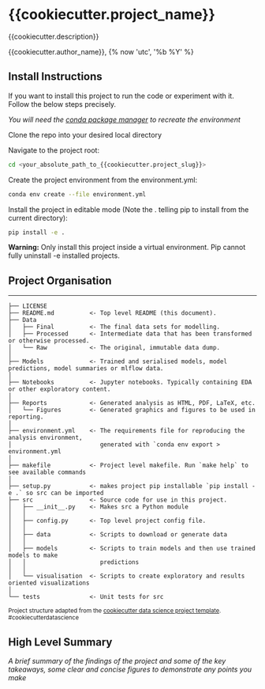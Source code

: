 # {{cookiecutter.project_name}}

{{cookiecutter.description}}

{{cookiecutter.author_name}}, {% now 'utc', '%b %Y' %}

## Install Instructions

If you want to install this project to run the code or experiment with it. Follow the below steps precisely.

*You will need the [conda package manager](https://www.anaconda.com/products/individual) to recreate the environment*

Clone the repo into your desired local directory

Navigate to the project root:

``` bash
cd <your_absolute_path_to_{{cookiecutter.project_slug}}>
```

Create the project environment from the environment.yml:

``` bash
conda env create --file environment.yml
```

Install the project in editable mode (Note the . telling pip to install from the current directory):

``` bash
pip install -e .
```

**Warning:** Only install this project inside a virtual environment. Pip cannot fully uninstall -e installed projects.

## Project Organisation

------------

    ├── LICENSE
    ├── README.md          <- Top level README (this document).
    ├── Data
    │   ├── Final          <- The final data sets for modelling.
    │   ├── Processed      <- Intermediate data that has been transformed or otherwise processed.
    │   └── Raw            <- The original, immutable data dump.
    │
    ├── Models             <- Trained and serialised models, model predictions, model summaries or mlflow data.
    │
    ├── Notebooks          <- Jupyter notebooks. Typically containing EDA or other exploratory content.
    │
    ├── Reports            <- Generated analysis as HTML, PDF, LaTeX, etc.
    │   └── Figures        <- Generated graphics and figures to be used in reporting.
    │
    ├── environment.yml    <- The requirements file for reproducing the analysis environment,
    │                         generated with `conda env export > environment.yml
    │ 
    ├── makefile           <- Project level makefile. Run `make help` to see available commands
    │
    ├── setup.py           <- makes project pip installable `pip install -e .` so src can be imported
    ├── src                <- Source code for use in this project.
    │   ├── __init__.py    <- Makes src a Python module
    │   │
    │   ├── config.py      <- Top level project config file.
    │   │
    │   ├── data           <- Scripts to download or generate data
    │   │
    │   ├── models         <- Scripts to train models and then use trained models to make
    │   │                     predictions
    │   │
    │   └── visualisation  <- Scripts to create exploratory and results oriented visualizations
    │
    └── tests              <- Unit tests for src

<p><small>Project structure adapted from the <a target="_blank" href="https://drivendata.github.io/cookiecutter-data-science/">cookiecutter data science project template</a>. #cookiecutterdatascience</small></p>

## High Level Summary

*A brief summary of the findings of the project and some of the key takeaways, some clear and concise figures to demonstrate any points you make*
